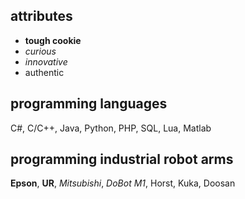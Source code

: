 

## attributes
* **tough cookie**
* *curious*
* *innovative*
* authentic

## programming languages
C#, C/C++, Java, Python, PHP, SQL, Lua, Matlab

## programming industrial robot arms
**Epson**, **UR**, *Mitsubishi*, *DoBot M1*, Horst, Kuka, Doosan
